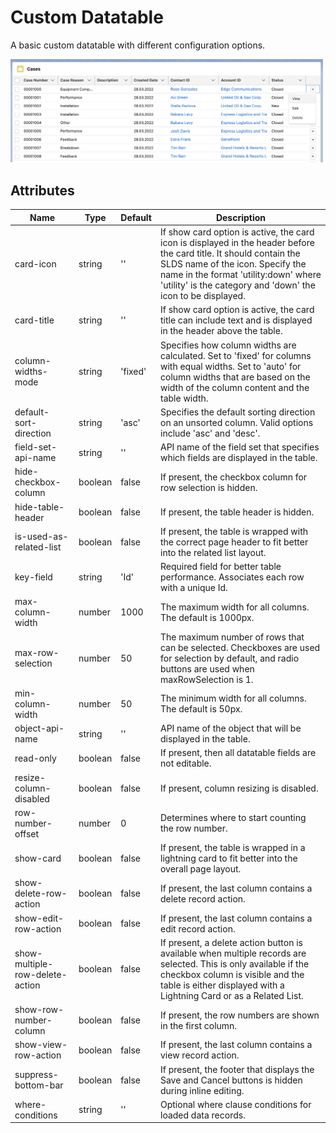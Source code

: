 # Custom Datatable

A basic custom datatable with different configuration options.

<img src="../../../../../images/custom-datatable.png" alt="custom-datatable" width="500"/>

## Attributes

| Name                            | Type    | Default | Description                                                                                                                                                                                                                                                    |
| ------------------------------- | ------- | ------- | -------------------------------------------------------------------------------------------------------------------------------------------------------------------------------------------------------------------------------------------------------------- |
| card-icon                       | string  | ''      | If show card option is active, the card icon is displayed in the header before the card title. It should contain the SLDS name of the icon. Specify the name in the format 'utility:down' where 'utility' is the category and 'down' the icon to be displayed. |
| card-title                      | string  | ''      | If show card option is active, the card title can include text and is displayed in the header above the table.                                                                                                                                                 |
| column-widths-mode              | string  | 'fixed' | Specifies how column widths are calculated. Set to 'fixed' for columns with equal widths. Set to 'auto' for column widths that are based on the width of the column content and the table width.                                                               |
| default-sort-direction          | string  | 'asc'   | Specifies the default sorting direction on an unsorted column. Valid options include 'asc' and 'desc'.                                                                                                                                                         |
| field-set-api-name              | string  | ''      | API name of the field set that specifies which fields are displayed in the table.                                                                                                                                                                              |
| hide-checkbox-column            | boolean | false   | If present, the checkbox column for row selection is hidden.                                                                                                                                                                                                   |
| hide-table-header               | boolean | false   | If present, the table header is hidden.                                                                                                                                                                                                                        |
| is-used-as-related-list         | boolean | false   | If present, the table is wrapped with the correct page header to fit better into the related list layout.                                                                                                                                                      |
| key-field                       | string  | 'Id'    | Required field for better table performance. Associates each row with a unique Id.                                                                                                                                                                             |
| max-column-width                | number  | 1000    | The maximum width for all columns. The default is 1000px.                                                                                                                                                                                                      |
| max-row-selection               | number  | 50      | The maximum number of rows that can be selected. Checkboxes are used for selection by default, and radio buttons are used when maxRowSelection is 1.                                                                                                           |
| min-column-width                | number  | 50      | The minimum width for all columns. The default is 50px.                                                                                                                                                                                                        |
| object-api-name                 | string  | ''      | API name of the object that will be displayed in the table.                                                                                                                                                                                                    |
| read-only                       | boolean | false   | If present, then all datatable fields are not editable.                                                                                                                                                                                                        |
| resize-column-disabled          | boolean | false   | If present, column resizing is disabled.                                                                                                                                                                                                                       |
| row-number-offset               | number  | 0       | Determines where to start counting the row number.                                                                                                                                                                                                             |
| show-card                       | boolean | false   | If present, the table is wrapped in a lightning card to fit better into the overall page layout.                                                                                                                                                               |
| show-delete-row-action          | boolean | false   | If present, the last column contains a delete record action.                                                                                                                                                                                                   |
| show-edit-row-action            | boolean | false   | If present, the last column contains a edit record action.                                                                                                                                                                                                     |
| show-multiple-row-delete-action | boolean | false   | If present, a delete action button is available when multiple records are selected. This is only available if the checkbox column is visible and the table is either displayed with a Lightning Card or as a Related List.                                     |
| show-row-number-column          | boolean | false   | If present, the row numbers are shown in the first column.                                                                                                                                                                                                     |
| show-view-row-action            | boolean | false   | If present, the last column contains a view record action.                                                                                                                                                                                                     |
| suppress-bottom-bar             | boolean | false   | If present, the footer that displays the Save and Cancel buttons is hidden during inline editing.                                                                                                                                                              |
| where-conditions                | string  | ''      | Optional where clause conditions for loaded data records.                                                                                                                                                                                                      |
